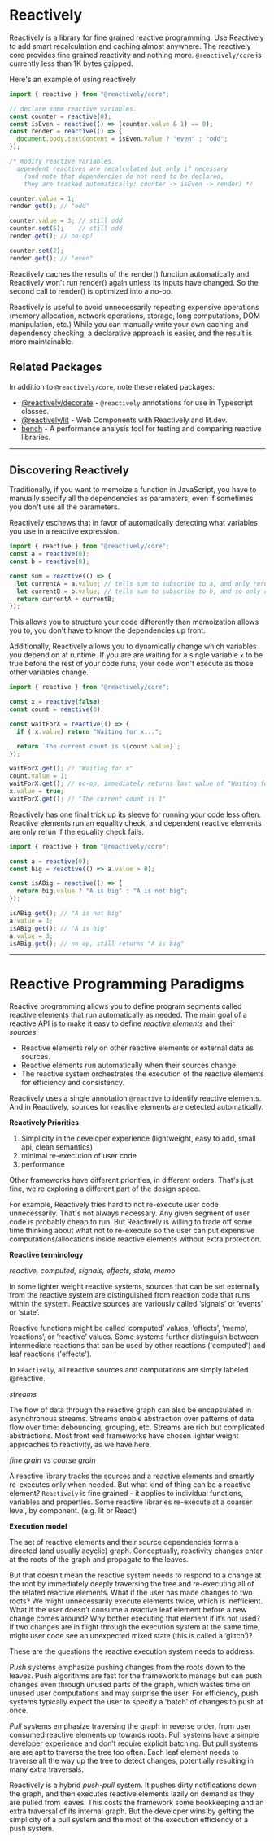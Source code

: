 # Reactively

Reactively is a library for fine grained reactive programming.
Use Reactively to add smart recalculation and caching almost anywhere.
The reactively core provides fine grained reactivity and nothing more.
`@reactively/core` is currently less than 1K bytes gzipped.

Here's an example of using reactively

```ts
import { reactive } from "@reactively/core";

// declare some reactive variables.
const counter = reactive(0);
const isEven = reactive(() => (counter.value & 1) == 0);
const render = reactive(() => {
  document.body.textContent = isEven.value ? "even" : "odd";
});

/* modify reactive variables.
  dependent reactives are recalculated but only if necessary
    (and note that dependencies do not need to be declared,
    they are tracked automatically: counter -> isEven -> render) */

counter.value = 1;
render.get(); // "odd"

counter.value = 3; // still odd
counter.set(5);    // still odd
render.get(); // no-op!

counter.set(2);
render.get(); // "even"
```

Reactively caches the results of the render() function automatically
and Reactively won't run render() again unless its inputs have changed.
So the second call to render() is optimized into a no-op.

Reactively is useful to avoid unnecessarily repeating expensive operations
(memory allocation, network operations, storage, long computations, DOM manipulation, etc.)
While you can manually write your own caching and dependency checking,
a declarative approach is easier, and the result is more maintainable.

## Related Packages

In addition to `@reactively/core`, note these related packages:

- [@reactively/decorate](https://github.com/modderme123/reactively/tree/main/packages/decorate) - `@reactively` annotations for use in Typescript classes.
- [@reactively/lit](https://github.com/modderme123/reactively/tree/main/packages/lit) - Web Components with Reactively and lit.dev.
- [bench](https://github.com/modderme123/reactively/tree/main/packages/bench) - A performance analysis tool for testing and comparing reactive libraries.

---

## Discovering Reactively

Traditionally, if you want to memoize a function in JavaScript, you have to manually specify all the dependencies as parameters, even if sometimes you don't use all the parameters.

Reactively eschews that in favor of automatically detecting what variables you use in a reactive expression.

```ts
import { reactive } from "@reactively/core";
const a = reactive(0);
const b = reactive(0);

const sum = reactive(() => {
  let currentA = a.value; // tells sum to subscribe to a, and only rerun once a has changed
  let currentB = b.value; // tells sum to subscribe to b, and so only rerun once a or b have changed
  return currentA + currentB;
});
```

This allows you to structure your code differently than memoization allows you to, you don't have to know the dependencies up front.

Additionally, Reactively allows you to dynamically change which variables you depend on at runtime. If you are are waiting for a single variable `x` to be true before the rest of your code runs, your code won't execute as those other variables change.

```ts
import { reactive } from "@reactively/core";

const x = reactive(false);
const count = reactive(0);

const waitForX = reactive(() => {
  if (!x.value) return "Waiting for x...";

  return `The current count is ${count.value}`;
});

waitForX.get(); // "Waiting for x"
count.value = 1;
waitForX.get(); // no-op, immediately returns last value of "Waiting for x"
x.value = true;
waitForX.get(); // "The current count is 1"
```

Reactively has one final trick up its sleeve for running your code less often.
Reactive elements run an equality check, and dependent reactive elements are only rerun if the equality check fails.

```ts
import { reactive } from "@reactively/core";

const a = reactive(0);
const big = reactive(() => a.value > 0);

const isABig = reactive(() => {
  return big.value ? "A is big" : "A is not big";
});

isABig.get(); // "A is not big"
a.value = 1;
isABig.get(); // "A is big"
a.value = 3;
isABig.get(); // no-op, still returns "A is big"
```

---

# Reactive Programming Paradigms

Reactive programming allows you to define program segments called reactive elements that run automatically as needed. The main goal of a reactive API is to make it easy to define _reactive elements_ and their _sources_.

- Reactive elements rely on other reactive elements or external data as sources.
- Reactive elements run automatically when their sources change.
- The reactive system orchestrates the execution of the reactive elements for efficiency and consistency.

Reactively uses a single annotation `@reactive` to identify reactive elements.
And in Reactively, sources for reactive elements are detected automatically.

**Reactively Priorities**

1. Simplicity in the developer experience (lightweight, easy to add, small api, clean semantics)
2. minimal re-execution of user code
3. performance

Other frameworks have different priorities, in different orders.
That's just fine, we're exploring a different part of the design space.

For example, Reactively tries hard to not re-execute user code unnecessarily.
That's not always necessary. Any given segment of user code is probably cheap to run.
But Reactively is willing to trade off some time thinking about what not to re-execute
so the user can put expensive computations/allocations inside reactive elements
without extra protection.

**Reactive terminology**

_reactive, computed, signals, effects, state, memo_

In some lighter weight reactive systems,
sources that can be set externally from the reactive system
are distinguished from reaction code that runs within the system.
Reactive sources are variously called ‘signals’ or ‘events’ or ‘state’.

Reactive functions might be called
‘computed’ values, ‘effects’, ‘memo’, ‘reactions’, or ‘reactive’ values.
Some systems further distinguish between intermediate reactions that can be used by
other reactions ('computed') and leaf reactions ('effects').

In `Reactively`, all reactive sources and computations are simply labeled @reactive.

_streams_

The flow of data through the reactive graph can also be encapsulated in asynchronous streams.
Streams enable abstraction over patterns of data flow over time: debouncing, grouping, etc.
Streams are rich but complicated abstractions.
Most front end frameworks have chosen lighter weight approaches to reactivity, as we have here.

_fine grain vs coarse grain_

A reactive library tracks the sources and a reactive elements and smartly re-executes only when needed.
But what kind of thing can be a reactive element?
`Reactively` is fine grained - it applies to individual functions, variables and properties.
Some reactive libraries re-execute at a coarser level, by component. (e.g. lit or React)

**Execution model**

The set of reactive elements and their source dependencies forms a directed (and usually acyclic) graph. Conceptually, reactivity changes enter at the roots of the graph and propagate to the leaves.

But that doesn’t mean the reactive system needs to respond to a change at the root by immediately deeply traversing the tree and re-executing all of the related reactive elements. What if the user has made changes to two roots? We might unnecessarily execute elements twice, which is inefficient. What if the user doesn’t consume a reactive leaf element before a new change comes around? Why bother executing that element if it’s not used? If two changes are in flight through the execution system at the same time, might user code see an unexpected mixed state (this is called a ‘glitch’)?

These are the questions the reactive execution system needs to address.

_Push_ systems emphasize pushing changes from the roots down to the leaves.
Push algorithms are fast for the framework to manage
but can push changes even through unused parts of the graph,
which wastes time on unused user computations and may surprise the user.
For efficiency, push systems typically expect the user to specify a 'batch' of changes
to push at once.

_Pull_ systems emphasize traversing the graph in reverse order,
from user consumed reactive elements up towards roots.
Pull systems have a simple developer experience and don’t require explicit batching.
But pull systems are are apt to traverse the tree too often. Each leaf element needs to traverse all the way up the tree to detect changes, potentially resulting in many extra traversals.

Reactively is a hybrid _push-pull_ system. It pushes dirty notifications down the graph, and then executes reactive elements lazily on demand as they are pulled from leaves. This costs the framework some bookkeeping and an extra traversal of its internal graph.
But the developer wins by getting the simplicity of a pull system
and the most of the execution efficiency of a push system.
